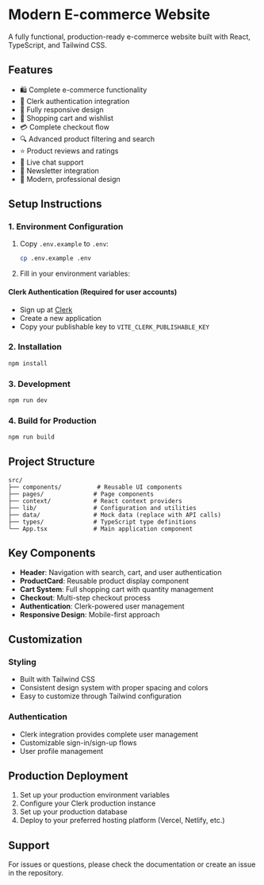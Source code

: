 # Modern E-commerce Website

A fully functional, production-ready e-commerce website built with React, TypeScript, and Tailwind CSS.

## Features

- 🛍️ Complete e-commerce functionality
- 🔐 Clerk authentication integration
- 📱 Fully responsive design
- 🛒 Shopping cart and wishlist
- 💳 Complete checkout flow
- 🔍 Advanced product filtering and search
- ⭐ Product reviews and ratings
- 💬 Live chat support
- 📧 Newsletter integration
- 🎨 Modern, professional design

## Setup Instructions

### 1. Environment Configuration

1. Copy `.env.example` to `.env`:
   ```bash
   cp .env.example .env
   ```

2. Fill in your environment variables:

#### Clerk Authentication (Required for user accounts)
- Sign up at [Clerk](https://clerk.com/)
- Create a new application
- Copy your publishable key to `VITE_CLERK_PUBLISHABLE_KEY`

### 2. Installation

```bash
npm install
```

### 3. Development

```bash
npm run dev
```

### 4. Build for Production

```bash
npm run build
```

## Project Structure

```
src/
├── components/          # Reusable UI components
├── pages/              # Page components
├── context/            # React context providers
├── lib/                # Configuration and utilities
├── data/               # Mock data (replace with API calls)
├── types/              # TypeScript type definitions
└── App.tsx             # Main application component
```

## Key Components

- **Header**: Navigation with search, cart, and user authentication
- **ProductCard**: Reusable product display component
- **Cart System**: Full shopping cart with quantity management
- **Checkout**: Multi-step checkout process
- **Authentication**: Clerk-powered user management
- **Responsive Design**: Mobile-first approach

## Customization

### Styling
- Built with Tailwind CSS
- Consistent design system with proper spacing and colors
- Easy to customize through Tailwind configuration

### Authentication
- Clerk integration provides complete user management
- Customizable sign-in/sign-up flows
- User profile management

## Production Deployment

1. Set up your production environment variables
2. Configure your Clerk production instance
3. Set up your production database
4. Deploy to your preferred hosting platform (Vercel, Netlify, etc.)

## Support

For issues or questions, please check the documentation or create an issue in the repository.
